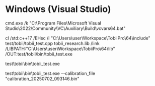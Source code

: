 # Windows (Visual Studio)
cmd.exe /k "C:\Program Files\Microsoft Visual Studio\2022\Community\VC\Auxiliary\Build\vcvars64.bat"

cl /std:c++17 /EHsc /I "C:\Users\user\Workspace\TobiiPro\64\include" test/tobii/tobii_test.cpp tobii_research.lib /link /LIBPATH:"C:\Users\user\Workspace\TobiiPro\64\lib" /OUT:test/tobii/bin/tobii_test.exe

test\tobii\bin\tobii_test.exe

test\tobii\bin\tobii_test.exe --calibration_file "calibration_20250702_093146.bin"